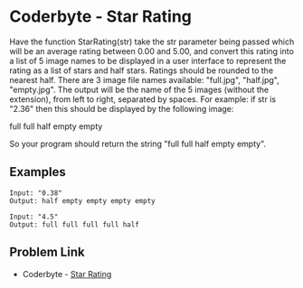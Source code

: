 # Coderbyte - Star Rating

Have the function StarRating(str) take the str parameter being passed which will be an average rating between 0.00 and 5.00, and convert this rating into a list of 5 image names to be displayed in a user interface to represent the rating as a list of stars and half stars. Ratings should be rounded to the nearest half. There are 3 image file names available: "full.jpg", "half.jpg", "empty.jpg". The output will be the name of the 5 images (without the extension), from left to right, separated by spaces. For example: if str is "2.36" then this should be displayed by the following image:

full full half empty empty

So your program should return the string "full full half empty empty".

## Examples

```
Input: "0.38"
Output: half empty empty empty empty
```

```
Input: "4.5"
Output: full full full full half
```

## Problem Link

- Coderbyte - [Star Rating](https://coderbyte.com/editor/Star%20Rating:JavaScript)
